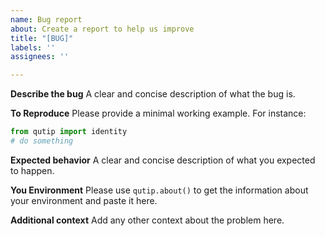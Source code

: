 ```yaml
---
name: Bug report
about: Create a report to help us improve
title: "[BUG]"
labels: ''
assignees: ''

---
```


**Describe the bug**
A clear and concise description of what the bug is.

**To Reproduce**
Please provide a minimal working example. For instance:
```python
from qutip import identity
# do something
```

**Expected behavior**
A clear and concise description of what you expected to happen.

**You Environment**
Please use `qutip.about()` to get the information about your environment and paste it here.

**Additional context**
Add any other context about the problem here.

